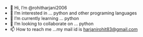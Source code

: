 - 👋 Hi, I’m @rohitharjani2006
- 👀 I’m interested in ... python and other programing languages
- 🌱 I’m currently learning ... python
- 💞️ I’m looking to collaborate on ... python
- 📫 How to reach me ...my mail id is harjanirohit83@gmail.com

<!---
rohitharjani2006/rohitharjani2006 is a ✨ special ✨ repository because its `README.md` (this file) appears on your GitHub profile.
You can click the Preview link to take a look at your changes.
--->
